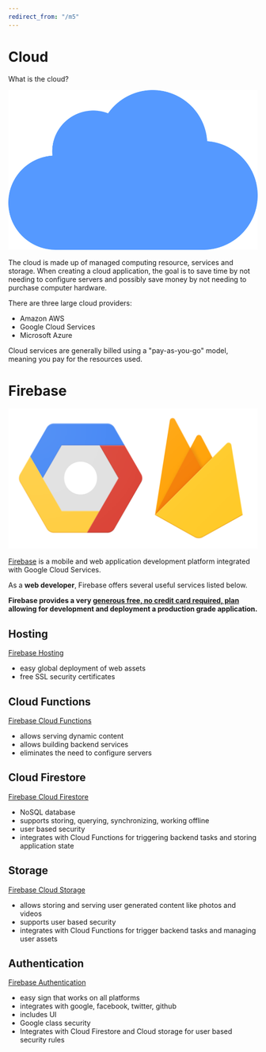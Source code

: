 ```yaml
---
redirect_from: "/m5"
---
```

# Cloud

What is the cloud?

![cloud computing](./images/cloud.png)

The cloud is made up of managed computing resource, services and storage. When creating a cloud application, the goal is to save time by not needing to configure servers and possibly save money by not needing to purchase computer hardware.

There are three large cloud providers:
- Amazon AWS
- Google Cloud Services
- Microsoft Azure

Cloud services are generally billed using a "pay-as-you-go" model, meaning you pay for the resources used.

# Firebase

![firebase google cloud](./images/firebase-gcloud.png)

[Firebase](https://firebase.google.com/) is a mobile and web application development platform integrated with Google Cloud Services.

As a **web developer**, Firebase offers several useful services listed below.

**Firebase provides a very [generous free, no credit card required, plan](https://firebase.google.com/pricing) allowing for development and deployment a production grade application.**

## Hosting

[Firebase Hosting](https://firebase.google.com/products/hosting/)
* easy global deployment of web assets
* free SSL security certificates

## Cloud Functions

[Firebase Cloud Functions](https://firebase.google.com/products/functions/)
* allows serving dynamic content
* allows building backend services
* eliminates the need to configure servers

## Cloud Firestore

[Firebase Cloud Firestore](https://firebase.google.com/products/firestore/)
* NoSQL database
* supports storing, querying, synchronizing, working offline
* user based security
* integrates with Cloud Functions for triggering backend tasks and storing application state

## Storage

[Firebase Cloud Storage](https://firebase.google.com/products/storage/)
* allows storing and serving user generated content like photos and videos
* supports user based security
* integrates with Cloud Functions for trigger backend tasks and managing user assets

## Authentication

[Firebase Authentication](https://firebase.google.com/products/auth/)
* easy sign that works on all platforms
* integrates with google, facebook, twitter, github
* includes UI
* Google class security
* Integrates with Cloud Firestore and Cloud storage for user based security rules